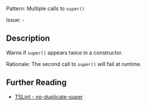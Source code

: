 Pattern: Multiple calls to `super()`

Issue: -

## Description

Warns if `super()` appears twice in a constructor.  
  
Rationale: The second call to `super()` will fail at runtime.

## Further Reading

* [TSLint - no-duplicate-super](https://palantir.github.io/tslint/rules/no-duplicate-super)